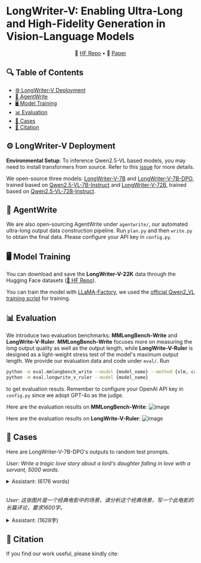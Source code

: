 # LongWriter-V: Enabling Ultra-Long and High-Fidelity Generation in Vision-Language Models

<p align="center">
    🤗 <a href="https://huggingface.co/datasets/THU-KEG/LongWriter-V-22K" target="_blank">HF Repo</a> • 📃 <a href="https://arxiv.org/abs/2408.07055" target="_blank">Paper</a>
</p>

## 🔍 Table of Contents
- [⚙️ LongWriter-V Deployment](#deployment)
- [🤖️ AgentWrite](#agentwrite)
- [🖥️ Model Training](#longwriter-v-training)
- [📊 Evaluation](#evaluation)
- [👀 Cases](#case)
- [📝 Citation](#citation)

<a name="deployment"></a>
## ⚙️ LongWriter-V Deployment

**Environmental Setup**:
To inference Qwen2.5-VL based models, you may need to install transformers from source. Refer to this [issue](https://github.com/QwenLM/Qwen2.5-VL/issues/706) for more details.

We open-source three models: [LongWriter-V-7B](https://huggingface.co/THU-KEG/LongWriter-V-7B) and [LongWriter-V-7B-DPO](https://huggingface.co/THU-KEG/LongWriter-V-7B-DPO), trained based on [Qwen2.5-VL-7B-Instruct](https://huggingface.co/Qwen/Qwen2.5-VL-7B-Instruct) and [LongWriter-V-72B](https://huggingface.co/THU-KEG/LongWriter-V-72B), trained based on [Qwen2.5-VL-72B-Instruct](https://huggingface.co/Qwen/Qwen2.5-VL-72B-Instruct). 

<a name="agentwrite"></a>
## 🤖️ AgentWrite

We are also open-sourcing AgentWrite under `agentwrite/`, our automated ultra-long output data construction pipeline. Run `plan.py` and then `write.py` to obtain the final data. Please configure your API key in `config.py`.

<a name="longwriter-v-training"></a>
## 🖥️ Model Training

You can download and save the **LongWriter-V-22K** data through the Hugging Face datasets ([🤗 HF Repo](https://huggingface.co/datasets/THU-KEG/LongWriter-V-22K)).

You can train the model with [LLaMA-Factory](https://github.com/hiyouga/LLaMA-Factory), we used the [official Qwen2_VL training script](https://github.com/hiyouga/LLaMA-Factory/blob/main/examples/train_full/qwen2vl_full_sft.yaml) for training.

<a name="evaluation"></a>
## 📊 Evaluation
We introduce two evaluation benchmarks: **MMLongBench-Write** and **LongWrite-V-Ruler**. **MMLongBench-Write** focuses more on measuring the long output quality as well as the output length, while **LongWrite-V-Ruler** is designed as a light-weight stress test of the model's maximum output length.
We provide our evaluation data and code under `eval/`. Run
```bash
python -m eval.mmlongbench_write --model {model_name} --method {vlm, caption_llm}
python -m eval.longwrite_v_ruler --model {model_name}
```
to get evaluation resuts. Remember to configure your OpenAI API key in `config.py` since we adopt GPT-4o as the judge.

Here are the evaluation results on **MMLongBench-Write**:
![image](https://github.com/user-attachments/assets/d4c7cce5-c48b-4bd0-9e9a-77cad06eae62)

Here are the evaluation results on **LongWrite-V-Ruler**:
![image](https://github.com/user-attachments/assets/f529b324-3ad5-4ddb-9c81-cbad59d1813b)


<a name="case"></a>
## 👀 Cases
Here are LongWriter-V-7B-DPO's outputs to random test prompts.

*User: Write a tragic love story about a lord's daughter falling in love with a servant, 5000 words.*
<details>
<summary>Assistant: (6176 words)</summary>
<div style="max-height: 200px; overflow-y: auto; padding: 10px; border: 1px solid #e1e4e8; border-radius: 6px;">

</div>
</details>
<br/>

*User:
这张图片是一个经典电影中的场景，请分析这个经典场景，写一个此电影的长篇评论，要求1600字。*
<details>
<summary>Assistant: (1628字)</summary>
<div style="max-height: 200px; overflow-y: auto; padding: 10px; border: 1px solid #e1e4e8; border-radius: 6px;">
在探讨电影《当幸福来敲门》时，我们首先被其深刻的主题所吸引。影片聚焦于一个在困境中坚持追求梦想的普通人的故事，这不仅是一个关于成功的叙事，更是一段关于坚韧不拔和自我超越的旅程。影片通过主角的遭遇，探讨了关于成功、奋斗与坚持的意义，引发观众对自身目标和生活的深刻思考。

影片的背景设定在动荡的经济环境中，进一步增强了故事的现实感和紧迫感。在这样的背景下，主角面临着巨大的挑战，但他凭借无比的毅力和智慧，逐步实现了自己的梦想。这种设定不仅展示了人性在困境中的光辉，也激励我们在逆境中找到自己的方向。

影片中，角色的动机和目标非常明确，即通过金融市场的成功来改善家庭的经济状况和生活质量。这一目标贯穿整个故事，推动情节发展，使角色在追求过程中经历了一系列考验和成长。影片通过这种动机的实现，传递了关于成功与幸福的深刻见解。

总体而言，《当幸福来敲门》不仅是一部关于成功的电影，更是一次关于人性、梦想和坚持的深刻探讨。它提醒我们，真正的成功来源于不懈的努力和对梦想的执着追求。

在《当幸福来敲门》中，导演运用了多种技巧来增强影片的感染力。影片通过细腻的情感描绘和紧凑的剪辑节奏，成功地将观众带入主角的生活。导演巧妙地运用了近景和中景的切换，使得角色的情感变化更加直观。例如，在与儿子的对话场景中，镜头常常拉近到角色的面部，捕捉他们细微的表情变化，从而增强了观众的代入感。

影片中的音乐选择同样至关重要。背景音乐在关键时刻起到了画龙点睛的作用，尤其是在角色面临挑战时，音乐的激昂和紧张相呼应，增强了情绪的戏剧性。在一些情感深刻的画面中，音乐的停顿更是给观众带来了心灵上的冲击，使得情感表达更加深刻。

这些技巧的运用使得影片不仅仅是一个故事的讲述，而是一种情感的体验。观众在观影过程中，仿佛亲身经历了角色的喜怒哀乐，这正是影片成功的关键所在。

在《当幸福来敲门》的经典场景中，角色之间的对话成为了一种情感和智慧的较量。影片通过这种交流，不仅推动了情节的发展，还深刻揭示了人物的内心世界和价值观。在这一场景中，角色的对话充满了力量与决心，每一句话都仿佛在挑战命运的不公，表达对未来的坚定信念。

首先，角色的对话展现了他们之间的深厚情感。通过互相鼓励和支持，他们共同面对生活的艰难。这种情感纽带是影片的一大亮点，使观众感受到温暖和力量。其次，对话中蕴含的智慧令人深思。角色通过言辞传递出对梦想的坚持和对未来的希望，这种积极的人生态度感染了每一个观众。

此外，影片通过对话揭示了角色的内心冲突与成长。在面对挫折时，角色的选择和反应展现了他们的勇气和智慧，使人物形象更加立体和真实。这种情感与智慧的交织，不仅提升了影片的戏剧性，也为观众提供了深刻的思考。因此，这些对话不仅是情节的推动器，更是影片成功的关键所在。

在《当幸福来敲门》中，角色的成长与变化是影片的核心。影片通过细腻的情感描绘和紧凑的剪辑，展现了角色在追求梦想过程中的心理和行为转变。最初，角色被生活的重担压得喘不过气，但随着情节的发展，他逐渐找到了生活的意义和目标。这种成长不仅体现在外部行动上，更深入到内心深处的情感变化。

影片中的对话成为推动角色成长的重要力量。通过与他人的交流，角色逐渐认识到梦想实现的不易，以及坚持不懈的重要性。这种外部压力和内部反思的结合，促使角色在面对困难时展现出更加坚定和成熟的态度。

此外，影片还通过环境和情节的变化来衬托角色的成长。从最初的迷茫与无助到后来的自信与坚定，角色的成长与变化在每个细节中都得到了体现。这种多层次的成长描绘，不仅让观众感受到角色的转变，也引发了对自身梦想与生活的深刻思考。

在《当幸福来敲门》中，影片的结局设计既在意料之外，又在情理之中，完美地呼应了前面的故事情节。主角经过不懈的努力和坚持，终于实现了自己的梦想，这不仅是个人的胜利，更是对所有为梦想奋斗的人的鼓舞。影片通过这一结局，传递了关于努力、信念和成功的深刻信息。

影片的最后，角色站在梦想的顶峰，回顾这一路的艰辛与坚持，这一设计不仅令人动容，还引发了观众对自身目标和生活的思考。影片通过这样的结局，不仅完成了故事的闭环，还赋予了影片更深层次的意义和价值。

总体而言，《当幸福来敲门》以感人的结局为影片画上了圆满的句号，同时留给观众无限的思考和启发。这种结局不仅提升了影片的艺术感染力，也为观众提供了积极的人生启示。
</div>
</details>

<a name="citation"></a>
## 📝 Citation

If you find our work useful, please kindly cite:
